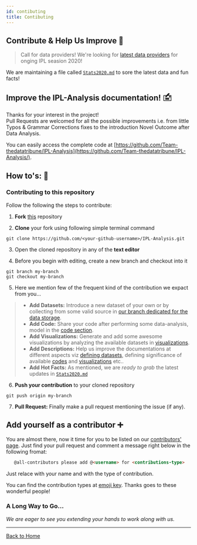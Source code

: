 ```yaml
---
id: contibuting
title: Contibuting
---
```


## Contribute & Help Us Improve 🤝

> Call for data providers! We're looking for [latest data providers](https://github.com/Team-thedatatribune/IPL-Analysis/tree/dataset-defination) for onging IPL seasion 2020!

We are maintaining a file called [```Stats2020.md```](./Stats2020.md) to sore the latest data and fun facts!  

## Improve the IPL-Analysis documentation! 🖆

Thanks for your interest in the project!  
Pull Requests are welcomed for all the possible improvements i.e. from little Typos & Grammar Corrections fixes to the introduction Novel Outcome after Data Analysis.  
  
You can easily access the complete code at [https://github.com/Team-thedatatribune/IPL-Analysis](https://github.com/Team-thedatatribune/IPL-Analysis/).  

## How to's: 🤔 
### Contributing to this repository
Follow the following the steps to contribute:  
1. **Fork** [this](https://github.com/Team-thedatatribune/IPL-Analysis) repository  

2. **Clone** your fork using following simple terminal command  
```
git clone https://github.com/<your-github-username>/IPL-Analysis.git
```

3. Open the cloned repository in any of the **text editor**  

4. Before you begin with editing, create a new branch and checkout into it  
```
git branch my-branch
git checkout my-branch
```

5. Here we mention few of the frequent kind of the contribution we expact from you...  
> * **Add Datasets:** Introduce a new dataset of your own or by collecting from some valid source in [our branch dedicated for the data storage](https://github.com/Team-thedatatribune/IPL-Analysis/tree/dataset-defination).  
> * **Add Code:** Share your code after performing some data-analysis, model in the [code section](https://github.com/Team-thedatatribune/IPL-Analysis/tree/master/Codes).  
> * **Add Visualizations:** Generate and add some awesome visualizations by analyzing the available datasets in [visualizations](https://github.com/Team-thedatatribune/IPL-Analysis/tree/master/Visualizations).  
> * **Add Descriptions:** Help us improve the documentations at different aspects viz [defining datasets](https://github.com/Team-thedatatribune/IPL-Analysis/tree/dataset-defination/Details), defining significance of available [codes](https://github.com/Team-thedatatribune/IPL-Analysis/blob/master/Codes.md) and [visualizations](https://github.com/Team-thedatatribune/IPL-Analysis/blob/master/Visualizations.md) etc..  
> * **Add Hot Facts:** As mentioned, we are _ready to grab_ the latest updates in [```Stats2020.md```](./Stats2020.md)  

6. **Push your contribution** to your cloned repository  
```
git push origin my-branch
```  

7. **Pull Request:** Finally make a pull request mentioning the issue (if any).  

## Add yourself as a contributor ➕  
  
You are almost there, now it time for you to be listed on our [contributors' page](./contributors.md). Just find your pull request and comment a message right below in the following fromat:  
```markdown
   @all-contributors please add @<username> for <contributions-type>
```  
Just relace <username> with your name and <contributors-type> with the type of contribution.  
  
You can find the contribution types at [emoji key](https://allcontributors.org/docs/en/emoji-key). Thanks goes to these wonderful people!  
  
  
### A Long Way to Go...  

_We are eager to see you extending your hands to work along with us._  
  
---
  
[Back to Home](https://team-thedatatribune.github.io/IPL-Analysis/)
